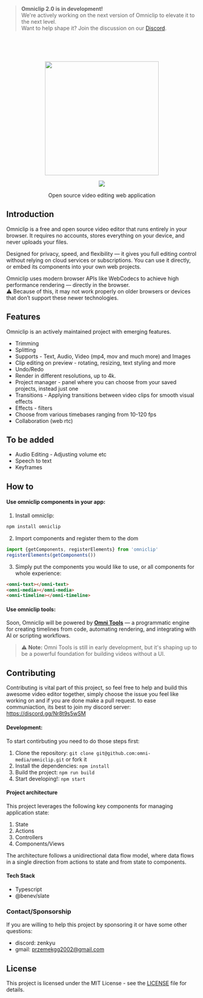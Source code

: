 > **Omniclip 2.0 is in development!** <br>
> We're actively working on the next version of Omniclip to elevate it to the next level.<br>
Want to help shape it? Join the discussion on our [Discord](https://discord.gg/Nr8t9s5wSM).
<br>
<br>
<br>


<p align="center"><img width="300" src="./assets/icon2.png"/></p>
<p align="center"><a href="https://opensource.org/license/mit"><img src="https://img.shields.io/badge/license-MIT-blue.svg"/></a></a></p>
<p align="center">Open source video editing web application</p>

## Introduction
Omniclip is a free and open source video editor that runs entirely in your browser. It requires no accounts, stores everything on your device, and never uploads your files.

Designed for privacy, speed, and flexibility — it gives you full editing control without relying on cloud services or subscriptions. You can use it directly, or embed its components into your own web projects.

Omniclip uses modern browser APIs like WebCodecs to achieve high performance rendering — directly in the browser.  
⚠️ Because of this, it may not work properly on older browsers or devices that don’t support these newer technologies.

## Features
  Omniclip is an actively maintained project with emerging features.  
- Trimming
- Splitting
- Supports - Text, Audio, Video (mp4, mov and much more) and Images
- Clip editing on preview - rotating, resizing, text styling and more
- Undo/Redo
- Render in different resolutions, up to 4k.
- Project manager - panel where you can choose from your saved projects, instead just one
- Transitions - Applying transitions between video clips for smooth visual effects
- Effects - filters
- Choose from various timebases ranging from 10-120 fps
- Collaboration (web rtc)

## To be added
- Audio Editing - Adjusting volume etc
- Speech to text
- Keyframes

## How to
  #### Use omniclip components in your app:
  1. Install omniclip:  
  ```sh
  npm install omniclip
  ```
  2. Import components and register them to the dom
  ```js
  import {getComponents, registerElements} from 'omniclip'
  registerElements(getComponents())
  ```
  3. Simply put the components you would like to use, or all components for whole experience:
  ```html
  <omni-text></omni-text>
  <omni-media></omni-media>
  <omni-timeline></omni-timeline>
  ```
#### Use omniclip tools:
Soon, Omniclip will be powered by [**Omni Tools**](https://github.com/omni-media/omnitool) — a programmatic engine for creating timelines from code, automating rendering, and integrating with AI or scripting workflows.

> ⚠️ **Note:** Omni Tools is still in early development, but it's shaping up to be a powerful foundation for building videos without a UI.

<!-- Tools will be added here once available: https://github.com/omni-media/omnitool -->

## Contributing
Contributing is vital part of this project, so feel free to help and build this awesome video editor together, simply choose the issue you feel like working on and if you are done make a pull request.
to ease communiaction, its best to join my discord server: https://discord.gg/Nr8t9s5wSM
#### Development:
To start contirbuting you need to do those steps first:
1. Clone the repository: `git clone git@github.com:omni-media/omniclip.git` or fork it
2. Install the dependencies: `npm install`
3. Build the project: `npm run build`
4. Start developing!: `npm start`

#### Project architecture
This project leverages the following key components for managing application state:
  1. State
  2. Actions
  3. Controllers
  4. Components/Views

The architecture follows a unidirectional data flow model, where data flows in a single direction from actions to state and from state to components.

#### Tech Stack
- Typescript
- @benev/slate

### Contact/Sponsorship
If you are willing to help this project by sponsoring it or have some other questions:
- discord: zenkyu
- gmail: przemekgg2002@gmail.com

## License

This project is licensed under the MIT License - see the [LICENSE](LICENSE) file for details.



